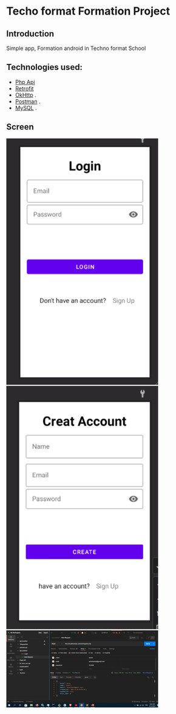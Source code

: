# Techo format Formation Project 

## Introduction
Simple app, Formation android in Techno format School



## Technologies used:
* [Php Api](https://www.mulesoft.com/resources/api/what-is-an-api)
* [Retrofit](https://square.github.io/retrofit/)
* [OkHttp](https://square.github.io/okhttp/) .
* [Postman](https://www.postman.com/) .
* [MySQL](https://www.mysql.com/) .


## Screen

<p>

<img src="assets/1.PNG" alt="drawing" width="400"/> 

<img src="assets/2.PNG" alt="drawing" width="400"/>
<br>
<img src="assets/3.PNG" alt="drawing" width="400"/>
  </p>
